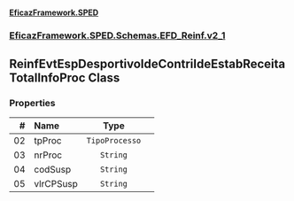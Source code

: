 #### [EficazFramework.SPED](EficazFrameworkSPED.md 'EficazFramework SPED')
### [EficazFramework.SPED.Schemas.EFD_Reinf.v2_1](EficazFramework.SPED.Schemas.EFD_Reinf.v2_1.md 'EficazFramework.SPED.Schemas.EFD_Reinf.v2_1')

## ReinfEvtEspDesportivoIdeContriIdeEstabReceitaTotalInfoProc Class
### Properties

| # | Name | Type | |
| ---: | :--- | :---: | :--- |
| 02 | tpProc | `TipoProcesso` |  |
| 03 | nrProc | `String` |  |
| 04 | codSusp | `String` |  |
| 05 | vlrCPSusp | `String` |  |
